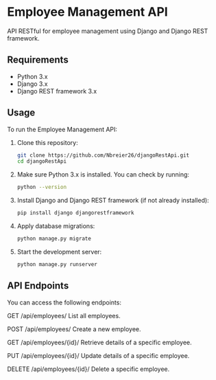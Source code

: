 # Employee Management API

API RESTful for employee management using Django and Django REST framework.

## Requirements

- Python 3.x
- Django 3.x
- Django REST framework 3.x

## Usage

To run the Employee Management API:

1. Clone this repository:
   ```bash
   git clone https://github.com/Nbreier26/djangoRestApi.git
   cd djangoRestApi

2. Make sure Python 3.x is installed. You can check by running:
    ```bash
   python --version

3. Install Django and Django REST framework (if not already installed):
    ```bash
    pip install django djangorestframework

4. Apply database migrations:
    ```bash
    python manage.py migrate

5. Start the development server:
     ```bash
    python manage.py runserver

## API Endpoints
You can access the following endpoints:

GET /api/employees/
List all employees.

POST /api/employees/
Create a new employee.

GET /api/employees/{id}/
Retrieve details of a specific employee.

PUT /api/employees/{id}/
Update details of a specific employee.

DELETE /api/employees/{id}/
Delete a specific employee.
  
